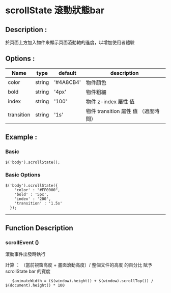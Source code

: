 # scrollState 滾動狀態bar

## Description :

於頁面上方加入物件來顯示頁面滾動軸的進度，以增加使用者體驗

## Options :

Name       | type   | default   | description
---------- | ------ | --------- | -------------------------
color      | string | '#4A8CB4' | 物件顏色
bold       | string | '4px'     | 物件粗細
index      | string | '100'     | 物件 z-index 屬性 值
transition | string | '1s'      | 物件 transition 屬性 值 （過度時間）

## Example :

### Basic

```
$('body').scrollState();
```

### Basic Options

```
$('body').scrollState({
    'color' : "#FF0000",
    'bold' : '5px',
    'index' : '200',
    'transition' : '1.5s'
  });
```

--------------------------------------------------------------------------------

## Function Description

### scrollEvent ()
滾動事件出發時執行

計算 ： （當前視窗高度 + 畫面滾動高度）/ 整個文件的高度 的百分比 賦予 scrollState bar 的寬度

```
   $animateWidth = ($(window).height() + $(window).scrollTop()) / $(document).height() * 100
```
